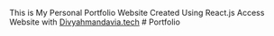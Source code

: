 This is My Personal Portfolio Website Created Using React.js
Access Website with [Divyahmandavia.tech](https://divyahmandavia.tech/)
#   P o r t f o l i o  
 